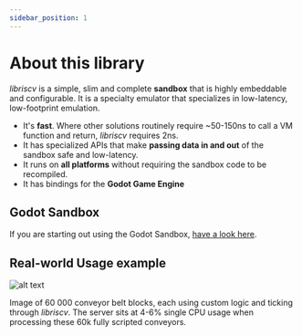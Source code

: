 ```yaml
---
sidebar_position: 1
---
```


# About this library

*libriscv* is a simple, slim and complete **sandbox** that is highly embeddable and configurable. It is a specialty emulator that specializes in low-latency, low-footprint emulation.

- It's **fast**. Where other solutions routinely require ~50-150ns to call a VM function and return, *libriscv* requires 2ns.
- It has specialized APIs that make **passing data in and out** of the sandbox safe and low-latency.
- It runs on **all platforms** without requiring the sandbox code to be recompiled.
- It has bindings for the **Godot Game Engine**

## Godot Sandbox

If you are starting out using the Godot Sandbox, [have a look here](godot/intro.md).


## Real-world Usage example

![alt text](/img/realworld_example.png)

Image of 60 000 conveyor belt blocks, each using custom logic and ticking through _libriscv_. The server sits at 4-6% single CPU usage when processing these 60k fully scripted conveyors.

